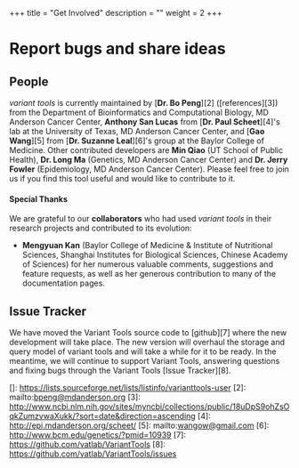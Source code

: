 
+++
title = "Get Involved"
description = ""
weight = 2
+++


# Report bugs and share ideas



## People

*variant tools* is currently maintained by [**Dr. Bo Peng**][2] ([references][3]) from the Department of Bioinformatics and Computational Biology, MD Anderson Cancer Center, **Anthony San Lucas** from [**Dr. Paul Scheet**][4]'s lab at the University of Texas, MD Anderson Cancer Center, and [**Gao Wang**][5] from [**Dr. Suzanne Leal**][6]'s group at the Baylor College of Medicine. Other contributed developers are **Min Qiao** (UT School of Public Health), **Dr. Long Ma** (Genetics, MD Anderson Cancer Center) and **Dr. Jerry Fowler** (Epidemiology, MD Anderson Cancer Center). Please feel free to join us if you find this tool useful and would like to contribute to it. 

#### Special Thanks

We are grateful to our **collaborators** who had used *variant tools* in their research projects and contributed to its evolution: 



*   **Mengyuan Kan** (Baylor College of Medicine & Institute of Nutritional Sciences, Shanghai Institutes for Biological Sciences, Chinese Academy of Sciences) for her numerous valuable comments, suggestions and feature requests, as well as her generous contribution to many of the documentation pages. 



## Issue Tracker

We have moved the Variant Tools source code to [github][7] where the new development will take place. The new version will overhaul the storage and query model of variant tools and will take a while for it to be ready. In the meantime, we will continue to support Variant Tools, answering questions and fixing bugs through the Variant Tools [Issue Tracker][8].

 []: https://lists.sourceforge.net/lists/listinfo/varianttools-user
 [2]: mailto:bpeng@mdanderson.org
 [3]: http://www.ncbi.nlm.nih.gov/sites/myncbi/collections/public/18uDpS9ohZsOqkZumzvwaXukk/?sort=date&direction=ascending
 [4]: http://epi.mdanderson.org/scheet/
 [5]: mailto:wangow@gmail.com
 [6]: http://www.bcm.edu/genetics/?pmid=10939
 [7]: https://github.com/vatlab/VariantTools
 [8]: https://github.com/vatlab/VariantTools/issues
